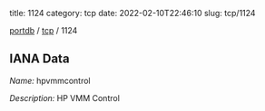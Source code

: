 title: 1124
category: tcp
date: 2022-02-10T22:46:10
slug: tcp/1124

[portdb](/) / [tcp](/category/tcp.html) / 1124


## IANA Data

_Name:_ hpvmmcontrol

_Description:_ HP VMM Control

